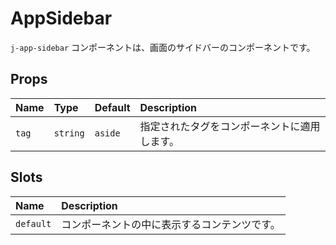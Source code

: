 # AppSidebar

`j-app-sidebar` コンポーネントは、画面のサイドバーのコンポーネントです。

## Props

|Name|Type|Default|Description|
|:--|:--|:--|:--|
|`tag`|`string`|`aside`|指定されたタグをコンポーネントに適用します。|

## Slots

|Name|Description|
|:--|:--|
|`default`|コンポーネントの中に表示するコンテンツです。|
